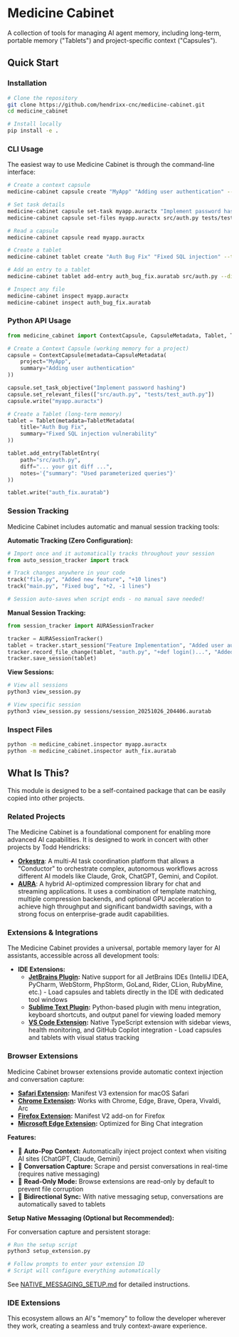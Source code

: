 # Medicine Cabinet

A collection of tools for managing AI agent memory, including long-term, portable memory ("Tablets") and project-specific context ("Capsules").

## Quick Start

### Installation

```bash
# Clone the repository
git clone https://github.com/hendrixx-cnc/medicine-cabinet.git
cd medicine_cabinet

# Install locally
pip install -e .
```

### CLI Usage

The easiest way to use Medicine Cabinet is through the command-line interface:

```bash
# Create a context capsule
medicine-cabinet capsule create "MyApp" "Adding user authentication" --author "Todd"

# Set task details
medicine-cabinet capsule set-task myapp.auractx "Implement password hashing"
medicine-cabinet capsule set-files myapp.auractx src/auth.py tests/test_auth.py

# Read a capsule
medicine-cabinet capsule read myapp.auractx

# Create a tablet
medicine-cabinet tablet create "Auth Bug Fix" "Fixed SQL injection" --tags security authentication

# Add an entry to a tablet
medicine-cabinet tablet add-entry auth_bug_fix.auratab src/auth.py --diff-file changes.diff --notes '{"summary": "Used parameterized queries"}'

# Inspect any file
medicine-cabinet inspect myapp.auractx
medicine-cabinet inspect auth_bug_fix.auratab
```

### Python API Usage

```python
from medicine_cabinet import ContextCapsule, CapsuleMetadata, Tablet, TabletMetadata, TabletEntry

# Create a Context Capsule (working memory for a project)
capsule = ContextCapsule(metadata=CapsuleMetadata(
    project="MyApp",
    summary="Adding user authentication"
))

capsule.set_task_objective("Implement password hashing")
capsule.set_relevant_files(["src/auth.py", "tests/test_auth.py"])
capsule.write("myapp.auractx")

# Create a Tablet (long-term memory)
tablet = Tablet(metadata=TabletMetadata(
    title="Auth Bug Fix",
    summary="Fixed SQL injection vulnerability"
))

tablet.add_entry(TabletEntry(
    path="src/auth.py",
    diff="... your git diff ...",
    notes='{"summary": "Used parameterized queries"}'
))

tablet.write("auth_fix.auratab")
```

### Session Tracking

Medicine Cabinet includes automatic and manual session tracking tools:

**Automatic Tracking (Zero Configuration):**
```python
# Import once and it automatically tracks throughout your session
from auto_session_tracker import track

# Track changes anywhere in your code
track("file.py", "Added new feature", "+10 lines")
track("main.py", "Fixed bug", "+2, -1 lines")

# Session auto-saves when script ends - no manual save needed!
```

**Manual Session Tracking:**
```python
from session_tracker import AURASessionTracker

tracker = AURASessionTracker()
tablet = tracker.start_session("Feature Implementation", "Added user auth")
tracker.record_file_change(tablet, "auth.py", "+def login()...", "Added login")
tracker.save_session(tablet)
```

**View Sessions:**
```bash
# View all sessions
python3 view_session.py

# View specific session
python3 view_session.py sessions/session_20251026_204406.auratab
```

### Inspect Files

```bash
python -m medicine_cabinet.inspector myapp.auractx
python -m medicine_cabinet.inspector auth_fix.auratab
```

## What Is This?

This module is designed to be a self-contained package that can be easily copied into other projects.

### Related Projects

The Medicine Cabinet is a foundational component for enabling more advanced AI capabilities. It is designed to work in concert with other projects by Todd Hendricks:

*   **[Orkestra](https://github.com/hendrixx-cnc/Orkestra)**: A multi-AI task coordination platform that allows a "Conductor" to orchestrate complex, autonomous workflows across different AI models like Claude, Grok, ChatGPT, Gemini, and Copilot.
*   **[AURA](https://github.com/hendrixx-cnc/AURA)**: A hybrid AI-optimized compression library for chat and streaming applications. It uses a combination of template matching, multiple compression backends, and optional GPU acceleration to achieve high throughput and significant bandwidth savings, with a strong focus on enterprise-grade audit capabilities.

### Extensions & Integrations

The Medicine Cabinet provides a universal, portable memory layer for AI assistants, accessible across all development tools:

*   **IDE Extensions:**
    *   **[JetBrains Plugin](jetbrains-plugin/):** Native support for all JetBrains IDEs (IntelliJ IDEA, PyCharm, WebStorm, PhpStorm, GoLand, Rider, CLion, RubyMine, etc.) - Load capsules and tablets directly in the IDE with dedicated tool windows
    *   **[Sublime Text Plugin](sublime-extension/):** Python-based plugin with menu integration, keyboard shortcuts, and output panel for viewing loaded memory
    *   **[VS Code Extension](vscode-extension/):** Native TypeScript extension with sidebar views, health monitoring, and GitHub Copilot integration - Load capsules and tablets with visual status tracking

### Browser Extensions

Medicine Cabinet browser extensions provide automatic context injection and conversation capture:

*   **[Safari Extension](safari-extension/):** Manifest V3 extension for macOS Safari  
*   **[Chrome Extension](chrome-extension/):** Works with Chrome, Edge, Brave, Opera, Vivaldi, Arc
*   **[Firefox Extension](firefox-extension/):** Manifest V2 add-on for Firefox
*   **[Microsoft Edge Extension](edge-extension/):** Optimized for Bing Chat integration

**Features:**
- 💊 **Auto-Pop Context:** Automatically inject project context when visiting AI sites (ChatGPT, Claude, Gemini)
- 💬 **Conversation Capture:** Scrape and persist conversations in real-time (requires native messaging)
- 📖 **Read-Only Mode:** Browse extensions are read-only by default to prevent file corruption
- 🔄 **Bidirectional Sync:** With native messaging setup, conversations are automatically saved to tablets

**Setup Native Messaging (Optional but Recommended):**

For conversation capture and persistent storage:

```bash
# Run the setup script
python3 setup_extension.py

# Follow prompts to enter your extension ID
# Script will configure everything automatically
```

See [NATIVE_MESSAGING_SETUP.md](NATIVE_MESSAGING_SETUP.md) for detailed instructions.

### IDE Extensions

This ecosystem allows an AI's "memory" to follow the developer wherever they work, creating a seamless and truly context-aware experience.

